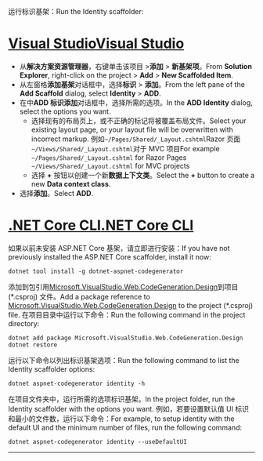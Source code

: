 <span data-ttu-id="67abf-101">运行标识基架：</span><span class="sxs-lookup"><span data-stu-id="67abf-101">Run the Identity scaffolder:</span></span>

# <a name="visual-studiotabvisual-studio"></a>[<span data-ttu-id="67abf-102">Visual Studio</span><span class="sxs-lookup"><span data-stu-id="67abf-102">Visual Studio</span></span>](#tab/visual-studio)

* <span data-ttu-id="67abf-103">从**解决方案资源管理器**，右键单击该项目 >**添加** > **新基架项**。</span><span class="sxs-lookup"><span data-stu-id="67abf-103">From **Solution Explorer**, right-click on the project > **Add** > **New Scaffolded Item**.</span></span>
* <span data-ttu-id="67abf-104">从左窗格**添加基架**对话框中，选择**标识** > **添加**。</span><span class="sxs-lookup"><span data-stu-id="67abf-104">From the left pane of the **Add Scaffold** dialog, select **Identity** > **ADD**.</span></span>
* <span data-ttu-id="67abf-105">在中**ADD 标识添加**对话框中，选择所需的选项。</span><span class="sxs-lookup"><span data-stu-id="67abf-105">In the **ADD Identity** dialog, select the options you want.</span></span>
  * <span data-ttu-id="67abf-106">选择现有的布局页上，或不正确的标记将被覆盖布局文件。</span><span class="sxs-lookup"><span data-stu-id="67abf-106">Select your existing layout page, or your layout file will be overwritten with incorrect markup.</span></span> <span data-ttu-id="67abf-107">例如`~/Pages/Shared/_Layout.cshtml`Razor 页面`~/Views/Shared/_Layout.cshtml`对于 MVC 项目</span><span class="sxs-lookup"><span data-stu-id="67abf-107">For example `~/Pages/Shared/_Layout.cshtml` for Razor Pages `~/Views/Shared/_Layout.cshtml` for MVC projects</span></span>
  * <span data-ttu-id="67abf-108">选择 **+** 按钮以创建一个新**数据上下文类**。</span><span class="sxs-lookup"><span data-stu-id="67abf-108">Select the **+** button to create a new **Data context class**.</span></span>
* <span data-ttu-id="67abf-109">选择**添加**。</span><span class="sxs-lookup"><span data-stu-id="67abf-109">Select **ADD**.</span></span>

# <a name="net-core-clitabnetcore-cli"></a>[<span data-ttu-id="67abf-110">.NET Core CLI</span><span class="sxs-lookup"><span data-stu-id="67abf-110">.NET Core CLI</span></span>](#tab/netcore-cli)

<span data-ttu-id="67abf-111">如果以前未安装 ASP.NET Core 基架，请立即进行安装：</span><span class="sxs-lookup"><span data-stu-id="67abf-111">If you have not previously installed the ASP.NET Core scaffolder, install it now:</span></span>

```cli
dotnet tool install -g dotnet-aspnet-codegenerator
```

<span data-ttu-id="67abf-112">添加到包引用[Microsoft.VisualStudio.Web.CodeGeneration.Design](https://www.nuget.org/packages/Microsoft.VisualStudio.Web.CodeGeneration.Design/)到项目 (\*.csproj) 文件。</span><span class="sxs-lookup"><span data-stu-id="67abf-112">Add a package reference to [Microsoft.VisualStudio.Web.CodeGeneration.Design](https://www.nuget.org/packages/Microsoft.VisualStudio.Web.CodeGeneration.Design/) to the project (\*.csproj) file.</span></span> <span data-ttu-id="67abf-113">在项目目录中运行以下命令：</span><span class="sxs-lookup"><span data-stu-id="67abf-113">Run the following command in the project directory:</span></span>

```cli
dotnet add package Microsoft.VisualStudio.Web.CodeGeneration.Design
dotnet restore
```

<span data-ttu-id="67abf-114">运行以下命令以列出标识基架选项：</span><span class="sxs-lookup"><span data-stu-id="67abf-114">Run the following command to list the Identity scaffolder options:</span></span>

```cli
dotnet aspnet-codegenerator identity -h
```

<span data-ttu-id="67abf-115">在项目文件夹中，运行所需的选项标识基架。</span><span class="sxs-lookup"><span data-stu-id="67abf-115">In the project folder, run the Identity scaffolder with the options you want.</span></span> <span data-ttu-id="67abf-116">例如，若要设置默认值 UI 标识和最小的文件数，运行以下命令：</span><span class="sxs-lookup"><span data-stu-id="67abf-116">For example, to setup identity with the default UI and the minimum number of files, run the following command:</span></span>

```cli
dotnet aspnet-codegenerator identity --useDefaultUI
```

---

